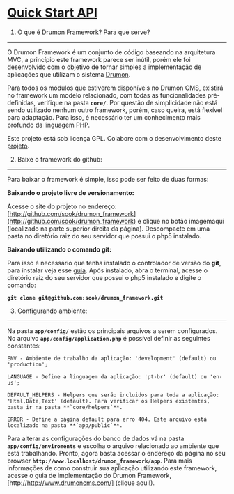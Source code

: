 [Quick Start API](http://drumoncms.com/)
================================

1. O que é Drumon Framework? Para que serve?
-----------------------------------------
O Drumon Framework é um conjunto de código baseando na arquitetura MVC, a princípio este framework parece ser inútil, porém ele foi desenvolvido com o objetivo de tornar simples a implementação de aplicações que utilizam o sistema [Drumon](http://drumoncms.com/).


Para todos os módulos que estiverem disponíveis no Drumon CMS, existirá no framework um modelo relacionado, com todas as funcionalidades pré-definidas, verifique na pasta **`core/`**. Por questão de simplicidade não está sendo utilizado nenhum outro framework, porém, caso queira, está flexível para adaptação. Para isso, é necessário ter um conhecimento mais profundo da linguagem PHP.


Este projeto está sob licença GPL. Colabore com o desenvolvimento deste  [projeto](http://github.com/sook/drumon_framework).

2. Baixe o framework do github:
-------------------------------
Para baixar o framework é simple, isso pode ser feito de duas formas:


**Baixando o projeto livre de versionamento:**


Acesse o site do projeto no endereço: [http://github.com/sook/drumon_framework](http://github.com/sook/drumon_framework) e clique no botão imagemaqui (localizado na parte superior direita da página). Descompacte em uma pasta no diretório raiz do seu servidor que possui o php5 instalado.


**Baixando utilizando o comando git:**

Para isso é necessário que tenha instalado o controlador de versão do **git**, para instalar veja esse <a href="http://book.git-scm.com/2_installing_git.html">guia</a>. Após instalado, abra o terminal, acesse o diretório raiz do seu servidor que possui o php5 instalado e digite o comando:

**`git clone git@github.com:sook/drumon_framework.git`**

3. Configurando ambiente:
-------------------------
Na pasta **`app/config/`** estão os principais arquivos a serem configurados. No arquivo **`app/config/application.php`** é possível definir as seguintes constantes:
	
	ENV - Ambiente de trabalho da aplicação: 'development' (default) ou 'production';
	
	LANGUAGE - Define a linguagem da aplicação: 'pt-br' (default) ou 'en-us';
	
	DEFAULT_HELPERS - Helpers que serão incluidos para toda a aplicação: 'Html,Date,Text' (default). Para verificar os Helpers existentes, basta ir na pasta **`core/helpers`**.
	
	ERROR - Define a página default para erro 404. Este arquivo está localizado na pasta **`app/public`**.

Para alterar as configurações do banco de dados vá na pasta **`app/config/enviroments`** e escolha o arquivo relacionado ao ambiente que está trabalhando. Pronto, agora basta acessar o endereço da página no seu browser **`http://www.localhost/drumon_framework/app`**. Para mais informações de como construir sua aplicação utilizando este framework, acesse o guia de implementação do Drumon Framework, [http://http://www.drumoncms.com/] (clique aqui!).